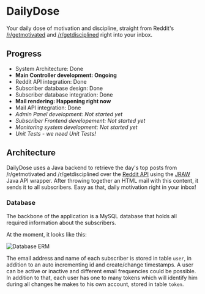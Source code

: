 # DailyDose

Your daily dose of motivation and discipline, straight from Reddit's [/r/getmotivated][1] and [/r/getdisciplined][2]
right into your inbox.

[1]: https://www.reddit.com/r/getmotivated
[2]: https://www.reddit.com/r/getdisciplined

## Progress

* System Architecture: Done
* **Main Controller development: Ongoing**
* Reddit API integration: Done
* Subscriber database design: Done
* Subscriber database integration: Done
* **Mail rendering: Happening right now**
* Mail API integration: Done
* *Admin Panel development: Not started yet*
* *Subscriber Frontend developement: Not started yet*
* *Monitoring system development: Not started yet*
* *Unit Tests - we need Unit Tests!*

## Architecture

DailyDose uses a Java backend to retrieve the day's top posts from /r/getmotivated and /r/getdisciplined over the
[Reddit API][3] using the [JRAW][4] Java API wrapper. After throwing together an HTML mail with this content,
it sends it to all subscribers. Easy as that, daily motivation right in your inbox!

[3]: https://www.reddit.com/dev/api
[4]: https://github.com/thatJavaNerd/JRAW

### Database

The backbone of the application is a MySQL database that holds all required information about the subscribers.

At the moment, it looks like this:

![Database ERM](https://timostaudinger.com/wp-content/uploads/2015/05/ERM.png)

The email address and name of each subscriber is stored in table `user`, in addition to an auto incrementing id and create/change timestamps. A user can be active or inactive and different email frequencies could be possible. In addition to that, each user has one to many tokens which will identify him during all changes he makes to his own account, stored in table `token`.


